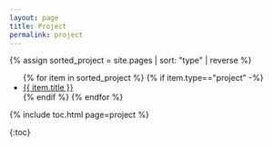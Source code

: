 ```yaml
---
layout: page
title: Project
permalink: project
---
```

{% assign sorted_project = site.pages | sort: "type" | reverse %}

<ul>
    {% for item in sorted_project %}
    {% if item.type=="project" -%}
      <li><a href="{{ site.baseurl }}{{ item.url }}">{{ item.title }}</a></li>
      {% endif %}
    {% endfor %}
</ul>

    
{% include toc.html page=project %}

{:toc}